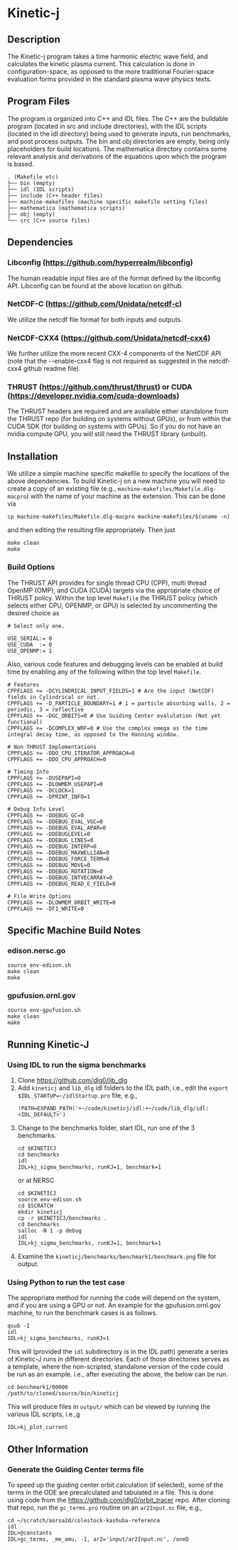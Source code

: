 # Kinetic-j

## Description
The Kinetic-j program takes a time harmonic electric wave field, and calculates the kinetic plasma current. This calculation is done in configuration-space, as opposed to the more traditional Fourier-space evaluation forms provided in the standard plasma wave physics texts. 

## Program Files
The program is organized into C++ and IDL files. The C++ are the buildable program (located in src and include directories), with the IDL scripts (located in the idl directory) being used to generate inputs, run benchmarks, and post process outputs. The bin and obj directories are empty, being only placeholders for build locations. The mathematica directory contains some relevant analysis and derivations of the equations upon which the program is based. 
```
. (Makefile etc)
├── bin (empty)
├── idl (IDL scripts)
├── include (C++ header files)
├── machine-makefiles (machine specific makefile setting files)
├── mathematica (mathematica scripts)
├── obj (empty)
└── src (C++ source files)
```

## Dependencies 

### Libconfig (https://github.com/hyperrealm/libconfig)
The human readable input files are of the format defined by the libconfig API. Libconfig can be found at the above location on github.

### NetCDF-C (https://github.com/Unidata/netcdf-c)
We utilize the netcdf file format for both inputs and outputs.

### NetCDF-CXX4 (https://github.com/Unidata/netcdf-cxx4)
We further utilize the more recent CXX-4 components of the NetCDF API (note that the --enable-cxx4 flag is not required as suggested in the netcdf-cxx4 github readme file).  

### THRUST (https://github.com/thrust/thrust) or CUDA (https://developer.nvidia.com/cuda-downloads)
The THRUST headers are required and are available either standalone from the THRUST repo (for building on systems without GPUs), or from within the CUDA SDK (for building on systems with GPUs). So if you do not have an nvidia compute GPU, you will still need the THRUST library (unbuilt).

## Installation
We utilize a simple machine specific makefile to specify the locations of the above dependencies. To build Kinetic-j on a new machine you will need to create a copy of an existing file (e.g., `machine-makefiles/Makefile.dlg-macpro`) with the name of your machine as the extension. This can be done via 

`cp machine-makefiles/Makefile.dlg-macpro machine-makefiles/$(uname -n)`

and then editing the resulting file appropriately. Then just 

```
make clean
make
```
### Build Options
The THRUST API provides for single thread CPU (CPP), multi thread OpenMP (OMP), and CUDA (CUDA) targets via the appropriate choice of THRUST policy. Within the top level `Makefile` the THRUST policy (which selects either CPU, OPENMP, or GPU) is selected by uncommenting the desired choice as 

```
# Select only one.

USE_SERIAL:= 0
USE_CUDA  := 0
USE_OPENMP:= 1
 ```
Also, various code features and debugging levels can be enabled at build time by enabling any of the following within the top level `Makefile`. 

```
# Features
CPPFLAGS += -DCYLINDRICAL_INPUT_FIELDS=1 # Are the input (NetCDF) fields in Cylindrical or not. 
CPPFLAGS += -D_PARTICLE_BOUNDARY=1 # 1 = particle absorbing walls, 2 = periodic, 3 = reflective
CPPFLAGS += -DGC_ORBITS=0 # Use Guiding Center evalulation (Not yet functional)
CPPFLAGS += -DCOMPLEX_WRF=0 # Use the complex omega as the time integral decay time, as opposed to the Hanning window.  

# Non THRUST Implementations
CPPFLAGS += -DDO_CPU_ITERATOR_APPROACH=0
CPPFLAGS += -DDO_CPU_APPROACH=0

# Timing Info
CPPFLAGS += -DUSEPAPI=0
CPPFLAGS += -DLOWMEM_USEPAPI=0
CPPFLAGS += -DCLOCK=1
CPPFLAGS += -DPRINT_INFO=1

# Debug Info Level
CPPFLAGS += -DDEBUG_GC=0
CPPFLAGS += -DDEBUG_EVAL_VGC=0
CPPFLAGS += -DDEBUG_EVAL_APAR=0
CPPFLAGS += -DDEBUGLEVEL=0
CPPFLAGS += -DDEBUG_LINES=0
CPPFLAGS += -DDEBUG_INTERP=0
CPPFLAGS += -DDEBUG_MAXWELLIAN=0
CPPFLAGS += -DDEBUG_FORCE_TERM=0
CPPFLAGS += -DDEBUG_MOVE=0
CPPFLAGS += -DDEBUG_ROTATION=0
CPPFLAGS += -DDEBUG_INTVECARRAY=0
CPPFLAGS += -DDEBUG_READ_E_FIELD=0

# File Write Options
CPPFLAGS += -DLOWMEM_ORBIT_WRITE=0
CPPFLAGS += -DF1_WRITE=0
```

## Specific Machine Build Notes

### edison.nersc.go
```
source env-edison.sh
make clean
make
```

### gpufusion.ornl.gov

```
source env-gpufusion.sh
make clean
make
```

## Running Kinetic-J
### Using IDL to run the sigma benchmarks

1. Clone https://github.com/dlg0/lib_dlg
2. Add `kineticj` and `lib_dlg` idl folders to the IDL path, i.e., edit the `export $IDL_STARTUP=~/idlStartup.pro` file, e.g., 
    ```
    !PATH=EXPAND_PATH('+~/code/kineticj/idl:+~/code/lib_dlg/idl:<IDL_DEFAULT>')
    ```
3. Change to the benchmarks folder, start IDL, run one of the 3 benchmarks.
    ```
    cd $KINETICJ
    cd benchmarks
    idl
    IDL>kj_sigma_benchmarks, runKJ=1, benchmark=1
    ```
    or at NERSC
    ```
    cd $KINETICJ
    source env-edison.sh
    cd $SCRATCH
    mkdir kineticj
    cp -r $KINETICJ/benchmarks .
    cd benchmarks
    salloc -N 1 -p debug
    idl
    IDL>kj_sigma_benchmarks, runKJ=1, benchmark=1
    ```
4. Examine the `kineticj/benchmarks/benchmark1/benchmark.png` file for output. 

### Using Python to run the test case
The appropriate method for running the code will depend on the system, and if you are using a GPU or not. An example for the gpufusion.ornl.gov machine, to run the benchmark cases is as follows. 

```
qsub -I
idl
IDL>kj_sigma_benchmarks, runKJ=1
```
This will (provided the `idl` subdirectory is in the IDL path) generate a series of Kinetic-J runs in different directories. Each of those directories serves as a template, where the non-scripted, standalone version of the code could be run as an example. i.e., after executing the above, the below can be run.

```
cd benchmark1/00000
/path/to/cloned/source/bin/kineticj
```
This will produce files in `output/` which can be viewed by running the various IDL scripts, i.e.,g 

```
IDL>kj_plot_current
```

## Other Information

### Generate the Guiding Center terms file
To speed up the guiding center orbit calculation (if selected), some of the terms in the ODE are precalculated and tabulated in a file. This is done using code from the https://github.com/dlg0/orbit_tracer repo. After cloning that repo, run the `gc_terms.pro` routine on an `ar2Input.nc` file, e.g., 

```
cd ~/scratch/aorsa2d/colestock-kashuba-reference
idl
IDL>@constants
IDL>gc_terms, _me_amu, -1, ar2='input/ar2Input.nc', /oneD
```
